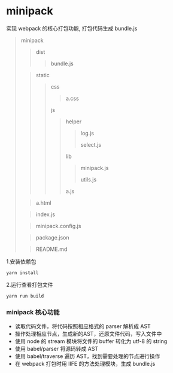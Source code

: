 # minipack
实现 webpack 的核心打包功能, 打包代码生成 bundle.js

> minipack
>> dist
>>> bundle.js
>
>> static
>>> css
>>>> a.css
>>>
>>>js
>>>> helper
>>>>> log.js
>>>>>
>>>>> select.js
>>>>
>>>> lib
>>>>> minipack.js
>>>>>
>>>>> utils.js
>>>>
>>>>a.js
>
>> a.html
>
>> index.js
>
>> minipack.config.js
>
>> package.json
>
>> README.md

1.安装依赖包
```
yarn install
```
2.运行查看打包文件
```
yarn run build
```
### minipack 核心功能
* 读取代码文件，将代码按照相应格式的 parser 解析成 AST
* 操作处理相应节点，生成新的AST，还原文件代码，写入文件中
* 使用 node 的 stream 模块将文件的 buffer 转化为 utf-8 的 string
* 使用 babel/parser 将源码转成 AST
* 使用 babel/traverse 遍历 AST，找到需要处理的节点进行操作
* 在 webpack 打包时用 IIFE 的方法处理模块，生成 bundle.js